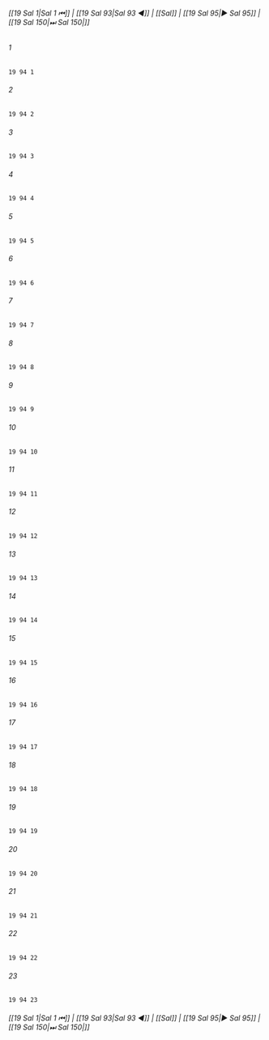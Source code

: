
###### [[19 Sal 1|Sal 1 ⏮]] | [[19 Sal 93|Sal 93 ◀]] | [[Sal]] | [[19 Sal 95|▶ Sal 95]] | [[19 Sal 150|⏭ Sal 150|]]

###### 1
``` verse
19 94 1 
```
###### 2
``` verse
19 94 2 
```
###### 3
``` verse
19 94 3 
```
###### 4
``` verse
19 94 4 
```
###### 5
``` verse
19 94 5 
```
###### 6
``` verse
19 94 6 
```
###### 7
``` verse
19 94 7 
```
###### 8
``` verse
19 94 8 
```
###### 9
``` verse
19 94 9 
```
###### 10
``` verse
19 94 10 
```
###### 11
``` verse
19 94 11 
```
###### 12
``` verse
19 94 12 
```
###### 13
``` verse
19 94 13 
```
###### 14
``` verse
19 94 14 
```
###### 15
``` verse
19 94 15 
```
###### 16
``` verse
19 94 16 
```
###### 17
``` verse
19 94 17 
```
###### 18
``` verse
19 94 18 
```
###### 19
``` verse
19 94 19 
```
###### 20
``` verse
19 94 20 
```
###### 21
``` verse
19 94 21 
```
###### 22
``` verse
19 94 22 
```
###### 23
``` verse
19 94 23 
```

###### [[19 Sal 1|Sal 1 ⏮]] | [[19 Sal 93|Sal 93 ◀]] | [[Sal]] | [[19 Sal 95|▶ Sal 95]] | [[19 Sal 150|⏭ Sal 150|]]

